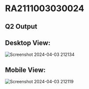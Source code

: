 # RA2111003030024

## Q2 Output

## Desktop View:
![Screenshot 2024-04-03 212134](https://github.com/TanmayNewatia/RA2111003030024/assets/98212774/f2281fd4-40b4-46f5-bc40-110a0a7eb9e3)

## Mobile View:
![Screenshot 2024-04-03 212119](https://github.com/TanmayNewatia/RA2111003030024/assets/98212774/a275839c-7d98-43e1-a0c6-a357159b6527)
